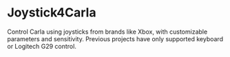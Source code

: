 # Joystick4Carla
Control Carla using joysticks from brands like Xbox, with customizable parameters and sensitivity. Previous projects have only supported keyboard or Logitech G29 control.
